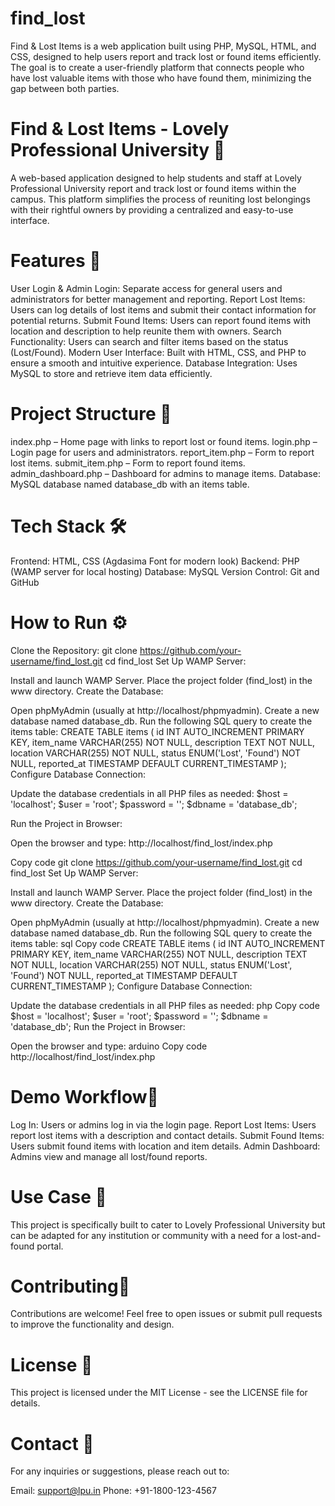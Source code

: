 # find_lost
Find &amp; Lost Items is a web application built using PHP, MySQL, HTML, and CSS, designed to help users report and track lost or found items efficiently. The goal is to create a user-friendly platform that connects people who have lost valuable items with those who have found them, minimizing the gap between both parties.


# Find & Lost Items - Lovely Professional University 🎒

A web-based application designed to help students and staff at Lovely Professional University report and track lost or found items within the campus. This platform simplifies the process of reuniting lost belongings with their rightful owners by providing a centralized and easy-to-use interface.

# Features 🌟


User Login & Admin Login:
Separate access for general users and administrators for better management and reporting.
Report Lost Items:
Users can log details of lost items and submit their contact information for potential returns.
Submit Found Items:
Users can report found items with location and description to help reunite them with owners.
Search Functionality:
Users can search and filter items based on the status (Lost/Found).
Modern User Interface:
Built with HTML, CSS, and PHP to ensure a smooth and intuitive experience.
Database Integration:
Uses MySQL to store and retrieve item data efficiently.


# Project Structure 📁


index.php – Home page with links to report lost or found items.
login.php – Login page for users and administrators.
report_item.php – Form to report lost items.
submit_item.php – Form to report found items.
admin_dashboard.php – Dashboard for admins to manage items.
Database: MySQL database named database_db with an items table.
# Tech Stack 🛠️


Frontend: HTML, CSS (Agdasima Font for modern look)
Backend: PHP (WAMP server for local hosting)
Database: MySQL
Version Control: Git and GitHub
# How to Run ⚙️


Clone the Repository:
git clone https://github.com/your-username/find_lost.git
cd find_lost
Set Up WAMP Server:

Install and launch WAMP Server.
Place the project folder (find_lost) in the www directory.
Create the Database:

Open phpMyAdmin (usually at http://localhost/phpmyadmin).
Create a new database named database_db.
Run the following SQL query to create the items table:
CREATE TABLE items (
    id INT AUTO_INCREMENT PRIMARY KEY,
    item_name VARCHAR(255) NOT NULL,
    description TEXT NOT NULL,
    location VARCHAR(255) NOT NULL,
    status ENUM('Lost', 'Found') NOT NULL,
    reported_at TIMESTAMP DEFAULT CURRENT_TIMESTAMP
);
Configure Database Connection:

Update the database credentials in all PHP files as needed:
$host = 'localhost';
$user = 'root';
$password = '';
$dbname = 'database_db';

Run the Project in Browser:

Open the browser and type:
http://localhost/find_lost/index.php

Copy code
git clone https://github.com/your-username/find_lost.git
cd find_lost
Set Up WAMP Server:

Install and launch WAMP Server.
Place the project folder (find_lost) in the www directory.
Create the Database:

Open phpMyAdmin (usually at http://localhost/phpmyadmin).
Create a new database named database_db.
Run the following SQL query to create the items table:
sql
Copy code
CREATE TABLE items (
    id INT AUTO_INCREMENT PRIMARY KEY,
    item_name VARCHAR(255) NOT NULL,
    description TEXT NOT NULL,
    location VARCHAR(255) NOT NULL,
    status ENUM('Lost', 'Found') NOT NULL,
    reported_at TIMESTAMP DEFAULT CURRENT_TIMESTAMP
);
Configure Database Connection:

Update the database credentials in all PHP files as needed:
php
Copy code
$host = 'localhost';
$user = 'root';
$password = '';
$dbname = 'database_db';
Run the Project in Browser:

Open the browser and type:
arduino
Copy code
http://localhost/find_lost/index.php

# Demo Workflow🚀


Log In: Users or admins log in via the login page.
Report Lost Items: Users report lost items with a description and contact details.
Submit Found Items: Users submit found items with location and item details.
Admin Dashboard: Admins view and manage all lost/found reports.

# Use Case 🏫


This project is specifically built to cater to Lovely Professional University but can be adapted for any institution or community with a need for a lost-and-found portal.

# Contributing🤝 


Contributions are welcome! Feel free to open issues or submit pull requests to improve the functionality and design.

# License 📄


This project is licensed under the MIT License - see the LICENSE file for details.

# Contact 📧


For any inquiries or suggestions, please reach out to:

Email: support@lpu.in
Phone: +91-1800-123-4567
